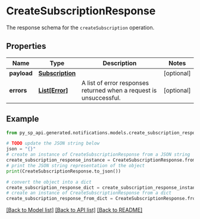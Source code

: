 # CreateSubscriptionResponse

The response schema for the `createSubscription` operation.

## Properties

Name | Type | Description | Notes
------------ | ------------- | ------------- | -------------
**payload** | [**Subscription**](Subscription.md) |  | [optional] 
**errors** | [**List[Error]**](Error.md) | A list of error responses returned when a request is unsuccessful. | [optional] 

## Example

```python
from py_sp_api.generated.notifications.models.create_subscription_response import CreateSubscriptionResponse

# TODO update the JSON string below
json = "{}"
# create an instance of CreateSubscriptionResponse from a JSON string
create_subscription_response_instance = CreateSubscriptionResponse.from_json(json)
# print the JSON string representation of the object
print(CreateSubscriptionResponse.to_json())

# convert the object into a dict
create_subscription_response_dict = create_subscription_response_instance.to_dict()
# create an instance of CreateSubscriptionResponse from a dict
create_subscription_response_from_dict = CreateSubscriptionResponse.from_dict(create_subscription_response_dict)
```
[[Back to Model list]](../README.md#documentation-for-models) [[Back to API list]](../README.md#documentation-for-api-endpoints) [[Back to README]](../README.md)


